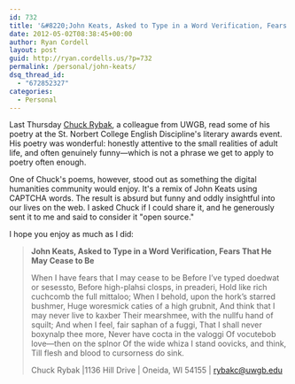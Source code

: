 ```yaml
---
id: 732
title: '&#8220;John Keats, Asked to Type in a Word Verification, Fears That He May Cease to Be&#8221; by Chuck Rybak'
date: 2012-05-02T08:38:45+00:00
author: Ryan Cordell
layout: post
guid: http://ryan.cordells.us/?p=732
permalink: /personal/john-keats/
dsq_thread_id:
  - "672852327"
categories:
  - Personal
---
```

Last Thursday <a href="http://www.uwgb.edu/english/faculty/Rybak.asp">Chuck Rybak</a>, a colleague from UWGB, read some of his poetry at the St. Norbert College English Discipline's literary awards event. His poetry was wonderful: honestly attentive to the small realities of adult life, and often genuinely funny—which is not a phrase we get to apply to poetry often enough.

One of Chuck's poems, however, stood out as something the digital humanities community would enjoy. It's a remix of John Keats using CAPTCHA words. The result is absurd but funny and oddly insightful into our lives on the web. I asked Chuck if I could share it, and he generously sent it to me and said to consider it "open source."

I hope you enjoy as much as I did:<br />
<blockquote><strong>John Keats, Asked to Type in a Word Verification, Fears That He May Cease to Be</strong>

When I have fears that I may cease to be
Before I’ve typed doedwat or sesessto,
Before high-plahsi closps, in preaderi,
Hold like rich cuchcomb the full mittaloo;
When I behold, upon the hork’s starred bushmer,
Huge woresmick caties of a high grubnit,
And think that I may never live to kaxber
Their mearshmee, with the nullfu hand of squilt;
And when I feel, fair saphan of a fuggi,
That I shall never boxynalp thee more,
Never have cocta in the valoggi
Of vocutebob love—then on the splnor
Of the wide whiza I stand oovicks, and think,
Till flesh and blood to cursorness do sink.

Chuck Rybak |1136 Hill Drive | Oneida, WI 54155 | rybakc@uwgb.edu </blockquote>